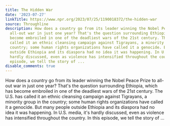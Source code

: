 ```yaml
---
title: The Hidden War
date: '2023-07-27'
linkTitle: https://www.npr.org/2023/07/25/1190018372/the-hidden-war
source: Throughline
description: How does a country go from its leader winning the Nobel Peace Prize to
  all-out war in just one year? That's the question surrounding Ethiopia, which has
  become embroiled in one of the deadliest wars of the 21st century. The U.S. has
  called it an ethnic cleansing campaign against Tigrayans, a minority group in the
  country; some human rights organizations have called it a genocide. But many people
  outside Ethiopia and its diaspora had no idea it was happening. In U.S. media, it's
  hardly discussed, even as violence has intensified throughout the country. In this
  episode, we tell the story of ...
disable_comments: true
---
```

How does a country go from its leader winning the Nobel Peace Prize to all-out war in just one year? That's the question surrounding Ethiopia, which has become embroiled in one of the deadliest wars of the 21st century. The U.S. has called it an ethnic cleansing campaign against Tigrayans, a minority group in the country; some human rights organizations have called it a genocide. But many people outside Ethiopia and its diaspora had no idea it was happening. In U.S. media, it's hardly discussed, even as violence has intensified throughout the country. In this episode, we tell the story of ...